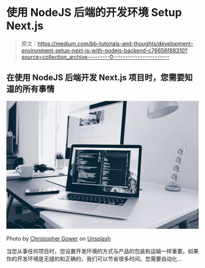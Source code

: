 # 使用 NodeJS 后端的开发环境 Setup Next.js

> 原文：<https://medium.com/bb-tutorials-and-thoughts/development-environment-setup-next-js-with-nodejs-backend-c76656f88310?source=collection_archive---------0----------------------->

## 在使用 NodeJS 后端开发 Next.js 项目时，您需要知道的所有事情

![](img/c445fcd7af335141268d0437f98f6009.png)

Photo by [Christopher Gower](https://unsplash.com/@cgower?utm_source=medium&utm_medium=referral) on [Unsplash](https://unsplash.com?utm_source=medium&utm_medium=referral)

当您从事任何项目时，您设置开发环境的方式与产品的包装和运输一样重要。如果你的开发环境是无缝的和正确的，我们可以节省很多时间。您需要自动化…